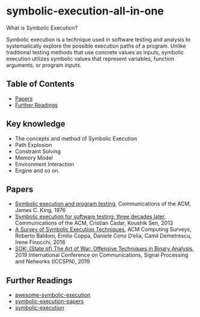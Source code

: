 # symbolic-execution-all-in-one

What is Symbolic Execution?

Symbolic execution is a technique used in software testing and analysis to systematically explore the possible execution paths of a program. Unlike traditional testing methods that use concrete values as inputs, symbolic execution utilizes symbolic values that represent variables, function arguments, or program inputs.

## Table of Contents

- [Papers](https://github.com/XD3an/symbolic-execution-all-in-one#Papers)
- [Further Readings](https://github.com/XD3an/symbolic-execution-all-in-one#Further-Readings)

## Key knowledge

- The concepts and method of Symbolic Execution
- Path Explosion
- Constraint Solving
- Memory Model
- Environment Interaction
- Engine
and so on.


## Papers

- [Symbolic execution and program testing](https://dl.acm.org/doi/10.1145/360248.360252), Communications of the ACM, James C. King, 1976
- [Symbolic execution for software testing: three decades later](https://dl.acm.org/doi/10.1145/2408776.2408795), Communications of the ACM, Cristian Cadar, Koushik Sen, 2013
- [A Survey of Symbolic Execution Techniques](https://dl.acm.org/doi/10.1145/3182657), ACM Computing Surveys, Roberto Baldoni, Emilio Coppa, Daniele Cono D’elia, Camil Demetrescu, Irene Finocchi, 2018 
- [SOK: (State of) The Art of War: Offensive Techniques in Binary Analysis](https://ieeexplore.ieee.org/document/7546500), 2019 International Conference on Communications, Signal Processing and Networks (ICCSPN), 2019


## Further Readings

- [awesome-symbolic-execution](https://github.com/ksluckow/awesome-symbolic-execution)
- [symbolic-execution-papers](https://github.com/XMUsuny/symbolic-execution-papers)
- [symbolic-execution](https://github.com/enzet/symbolic-execution)
